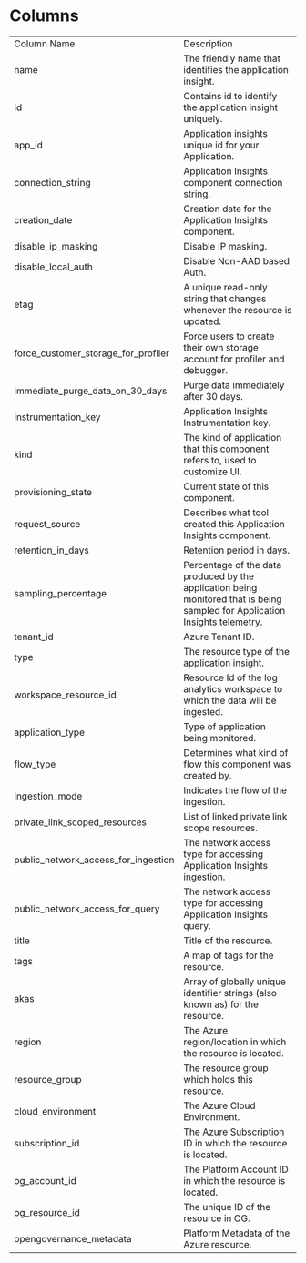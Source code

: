 # Columns  

<table>
	<tr><td>Column Name</td><td>Description</td></tr>
	<tr><td>name</td><td>The friendly name that identifies the application insight.</td></tr>
	<tr><td>id</td><td>Contains id to identify the application insight uniquely.</td></tr>
	<tr><td>app_id</td><td>Application insights unique id for your Application.</td></tr>
	<tr><td>connection_string</td><td>Application Insights component connection string.</td></tr>
	<tr><td>creation_date</td><td>Creation date for the Application Insights component.</td></tr>
	<tr><td>disable_ip_masking</td><td>Disable IP masking.</td></tr>
	<tr><td>disable_local_auth</td><td>Disable Non-AAD based Auth.</td></tr>
	<tr><td>etag</td><td>A unique read-only string that changes whenever the resource is updated.</td></tr>
	<tr><td>force_customer_storage_for_profiler</td><td>Force users to create their own storage account for profiler and debugger.</td></tr>
	<tr><td>immediate_purge_data_on_30_days</td><td>Purge data immediately after 30 days.</td></tr>
	<tr><td>instrumentation_key</td><td>Application Insights Instrumentation key.</td></tr>
	<tr><td>kind</td><td>The kind of application that this component refers to, used to customize UI.</td></tr>
	<tr><td>provisioning_state</td><td>Current state of this component.</td></tr>
	<tr><td>request_source</td><td>Describes what tool created this Application Insights component.</td></tr>
	<tr><td>retention_in_days</td><td>Retention period in days.</td></tr>
	<tr><td>sampling_percentage</td><td>Percentage of the data produced by the application being monitored that is being sampled for Application Insights telemetry.</td></tr>
	<tr><td>tenant_id</td><td>Azure Tenant ID.</td></tr>
	<tr><td>type</td><td>The resource type of the application insight.</td></tr>
	<tr><td>workspace_resource_id</td><td>Resource Id of the log analytics workspace to which the data will be ingested.</td></tr>
	<tr><td>application_type</td><td>Type of application being monitored.</td></tr>
	<tr><td>flow_type</td><td>Determines what kind of flow this component was created by.</td></tr>
	<tr><td>ingestion_mode</td><td>Indicates the flow of the ingestion.</td></tr>
	<tr><td>private_link_scoped_resources</td><td>List of linked private link scope resources.</td></tr>
	<tr><td>public_network_access_for_ingestion</td><td>The network access type for accessing Application Insights ingestion.</td></tr>
	<tr><td>public_network_access_for_query</td><td>The network access type for accessing Application Insights query.</td></tr>
	<tr><td>title</td><td>Title of the resource.</td></tr>
	<tr><td>tags</td><td>A map of tags for the resource.</td></tr>
	<tr><td>akas</td><td>Array of globally unique identifier strings (also known as) for the resource.</td></tr>
	<tr><td>region</td><td>The Azure region/location in which the resource is located.</td></tr>
	<tr><td>resource_group</td><td>The resource group which holds this resource.</td></tr>
	<tr><td>cloud_environment</td><td>The Azure Cloud Environment.</td></tr>
	<tr><td>subscription_id</td><td>The Azure Subscription ID in which the resource is located.</td></tr>
	<tr><td>og_account_id</td><td>The Platform Account ID in which the resource is located.</td></tr>
	<tr><td>og_resource_id</td><td>The unique ID of the resource in OG.</td></tr>
	<tr><td>opengovernance_metadata</td><td>Platform Metadata of the Azure resource.</td></tr>
</table>